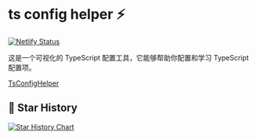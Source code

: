 # ts config helper ⚡

[![Netlify Status](https://api.netlify.com/api/v1/badges/5e16facc-03d0-4bee-8196-a01a370a4e47/deploy-status)](https://app.netlify.com/sites/tsconfighelper/deploys)

这是一个可视化的 TypeScript 配置工具，它能够帮助你配置和学习 TypeScript 配置项。

[TsConfigHelper](https://yue1123.github.io/ts-config-helper)

## 🌟 Star History

[![Star History Chart](https://api.star-history.com/svg?repos=yue1123/ts-config-helper&type=Timeline)](https://star-history.com/#yue1123/ts-config-helper&Timeline)
